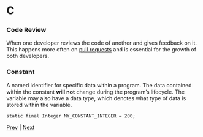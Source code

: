 # C

### Code Review
When one developer reviews the code of another and gives feedback on it. This happens more often on [pull requests](./p.md#pull-request) and is essential for the growth of both developers.

### Constant
A named identifier for specific data within a program. The data contained within the constant **will not** change during the program’s lifecycle. The variable may also have a data type, which denotes what type of data is stored within the variable.
```
static final Integer MY_CONSTANT_INTEGER = 200;
```

[Prev](./b.md) | [Next](./d.md)
